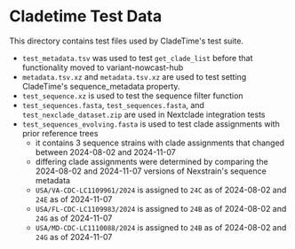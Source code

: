 # Cladetime Test Data

This directory contains test files used by CladeTime's test suite.

* `test_metadata.tsv` was used to test `get_clade_list` before that functionality moved to variant-nowcast-hub
* `metadata.tsv.xz` and `metadata.tsv.xz` are used to test setting CladeTime's sequence_metadata property.
* `test_sequence.xz` is used to test the sequence filter function
* `test_sequences.fasta`, `test_sequences.fasta`, and `test_nexclade_dataset.zip` are used in Nextclade integration tests
* `test_sequences_evolving.fasta` is used to test clade assignments with prior reference trees
  * it contains 3 sequence strains with clade assignments that changed between 2024-08-02 and 2024-11-07
  * differing clade assignments were determined by comparing the 2024-08-02 and 2024-11-07 versions of Nexstrain's sequence metadata
  * `USA/VA-CDC-LC1109961/2024` is assigned to `24C` as of 2024-08-02 and `24E` as of 2024-11-07
  * `USA/FL-CDC-LC1109983/2024` is assigned to `24B` as of 2024-08-02 and `24G` as of 2024-11-07
  * `USA/MD-CDC-LC1110088/2024` is assigned to `24B` as of 2024-08-02 and `24G` as of 2024-11-07
